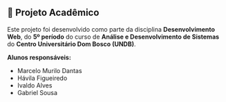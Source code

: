 ## 📘 Projeto Acadêmico

Este projeto foi desenvolvido como parte da disciplina **Desenvolvimento Web**, do **5º período** do curso de **Análise e Desenvolvimento de Sistemas** do **Centro Universitário Dom Bosco (UNDB)**.

**Alunos responsáveis:**
- Marcelo Murilo Dantas  
- Hávila Figueiredo  
- Ivaldo Alves  
- Gabriel Sousa
